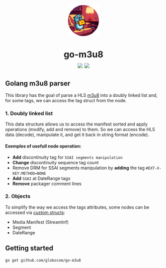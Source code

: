 <div align=center><img src="gopher.png" height=100px></div>
<h1 align=center>
go-m3u8
<div align=center>
<img src="https://github.com/globocom/go-m3u8/actions/workflows/go.yml/badge.svg">
<a href="https://goreportcard.com/badge/github.com/globocom/go-m3u8"><img src="https://goreportcard.com/badge/github.com/globocom/go-m3u8"/></a>
</div>
</h1>


## Golang m3u8 parser


This library has the goal of parse a HLS [m3u8](https://tools.ietf.org/html/rfc8216) into a doubly linked list and, for some tags, we can access the tag struct from the node.

### 1. Doubly linked list

This data structure allows us to access the manifest sorted and apply operations (modify, add and remove) to them. So we can access the HLS data (decode), manipulate it, and get it back in string format (encode).

#### Exemples of usefull node operation:

- **Add** discontinuity tag for `SSAI segments manipulation`
- **Change** discontinuity sequence tag count
- Remove DRM for SSAI segments manipulation by **adding** the tag `#EXT-X-KEY:METHOD=NONE`
- **Add** `SGAI` at DateRange tags
- **Remove** packager comment lines


### 2. Objects

To simplify the way we access the tags attributes, some nodes can be accessed via [custom structs](https://github.com/globocom/go-m3u8/blob/main/types.go):

- Media Manifest (StreamInf)
- Segment
- DateRange


## Getting started

```
go get github.com/globocom/go-m3u8
```